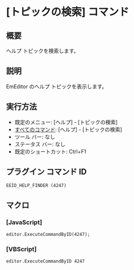 # \[トピックの検索\] コマンド

## 概要

ヘルプ トピックを検索します。

## 説明

EmEditor のヘルプ トピックを表示します。

## 実行方法

- 既定のメニュー: \[ヘルプ\] \- \[トピックの検索\]
- [すべてのコマンド](../../glossary/allcommands): \[ヘルプ\] \- \[トピックの検索\]
- ツール バー: なし
- ステータス バー: なし
- 既定のショートカット: Ctrl+F1

## プラグイン コマンド ID

```
EEID_HELP_FINDER (4247)```

## マクロ

### \[JavaScript\]

```
editor.ExecuteCommandByID(4247);
```

### \[VBScript\]

```
editor.ExecuteCommandByID 4247
```
